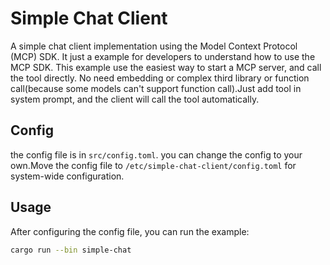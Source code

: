 # Simple Chat Client

A simple chat client implementation using the Model Context Protocol (MCP) SDK. It just a example for developers to understand how to use the MCP SDK. This example use the easiest way to start a MCP server, and call the tool directly. No need embedding or complex third library or function call(because some models can't support function call).Just add tool in system prompt, and the client will call the tool automatically.


## Config
the config file is in `src/config.toml`. you can change the config to your own.Move the config file to `/etc/simple-chat-client/config.toml` for system-wide configuration.

## Usage

After configuring the config file, you can run the example:
```bash
cargo run --bin simple-chat
```

